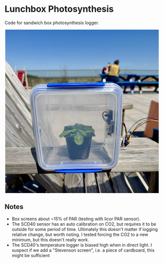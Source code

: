 # Lunchbox Photosynthesis

Code for sandwich box photosynthesis logger.

<p style="text-align:center"><img src="img/IMG_6177.jpg" width="500"/></p>


## Notes

- Box screens about ~15% of PAR (testing with licor PAR sensor).
- The SCD40 sensor has an auto calibration on CO2, but requires it to be outside for some period of time. Ultimately this doesn't matter if logging relative change, but worth noting. I tested forcing the CO2 to a new minimum, but this doesn't really work.
- The SCD40's temperature logger is biased high when in direct light. I suspect if we add a "Stevenson screen", i.e. a piece of cardboard, this might be sufficient
